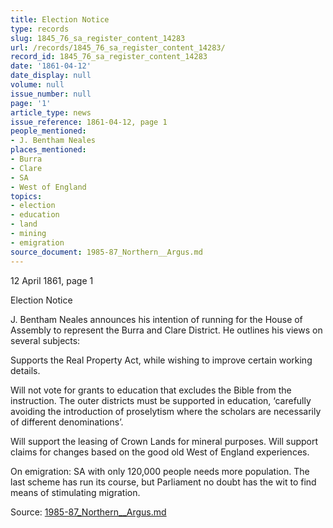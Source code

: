 ```yaml
---
title: Election Notice
type: records
slug: 1845_76_sa_register_content_14283
url: /records/1845_76_sa_register_content_14283/
record_id: 1845_76_sa_register_content_14283
date: '1861-04-12'
date_display: null
volume: null
issue_number: null
page: '1'
article_type: news
issue_reference: 1861-04-12, page 1
people_mentioned:
- J. Bentham Neales
places_mentioned:
- Burra
- Clare
- SA
- West of England
topics:
- election
- education
- land
- mining
- emigration
source_document: 1985-87_Northern__Argus.md
---
```


12 April 1861, page 1

Election Notice

J. Bentham Neales announces his intention of running for the House of Assembly to represent the Burra and Clare District.  He outlines his views on several subjects:

Supports the Real Property Act, while wishing to improve certain working details.

Will not vote for grants to education that excludes the Bible from the instruction.  The outer districts must be supported in education, ‘carefully avoiding the introduction of proselytism where the scholars are necessarily of different denominations’.

Will support the leasing of Crown Lands for mineral purposes.  Will support claims for changes based on the good old West of England experiences.

On emigration: SA with only 120,000 people needs more population.  The last scheme has run its course, but Parliament no doubt has the wit to find means of stimulating migration.

Source: [1985-87_Northern__Argus.md](/downloads/markdown/1985-87_Northern__Argus.md)
